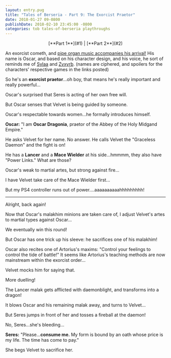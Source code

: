 ```yaml
---
layout: entry.pug
title: "Tales of Berseria - Part 9: The Exorcist Praetor"
date: 2018-01-27 09-0800
publishDate: 2018-02-10 23:45:00 -0800
categories: tob tales-of-berseria playthroughs
---
```


<p style="text-align: center;">[**Part 1**](#1) | [**Part 2**](#2)</p>

<a name="1"></a>

An exorcist cometh, and <a href="https://youtu.be/cv6TWfwVDBQ">pipe organ music accompanies his arrival!</a> His name is Oscar, and based on his character design, and his voice, he sort of reminds me of <a href="https://aselia.wikia.com/wiki/Flynn_Scifo">Sylaa</a> and <a href="https://aselia.wikia.com/wiki/Mikleo">Zvxyrb</a>. (names are ciphered, and spoilers for the characters' respective games in the links posted)

So he's an **exorcist praetor**...oh boy, that means he's really important and really powerful...

Oscar's surprised that Seres is acting of her own free will.

But Oscar senses that Velvet is being guided by someone.

Oscar's respectable towards women...he formally introduces himself.

**Oscar:** "I am **Oscar Dragonia**, praetor of the Abbey of the Holy Midgand Empire."

He asks Velvet for her name. No answer. He calls Velvet the "Graceless Daemon" and the fight is on!

He has a **Lancer** and a **Mace Wielder** at his side...hmmmm, they also have "Power Links." What are those?

Oscar's weak to martial artes, but strong against fire...

I have Velvet take care of the Mace Wielder first...

But my PS4 controller runs out of power....aaaaaaaaaahhhhhhhhh!

<a name="2"></a>

---

Alright, back again!

Now that Oscar's malakhim minions are taken care of, I adjust Velvet's artes to martial types against Oscar...

We eventually win this round!

But Oscar has one trick up his sleeve: he sacrifices one of his malakhim!

Oscar also recites one of Artorius's maxims: "Control your feelings to control the tide of battle!" It seems like Artorius's teaching methods are now mainstream within the exorcist order...

Velvet mocks him for saying that.

More duelling!

The Lancer malak gets afflicted with daemonblight, and transforms into a dragon!

It blows Oscar and his remaining malak away, and turns to Velvet...

But Seres jumps in front of her and tosses a fireball at the daemon!

No, Seres...she's bleeding...

**Seres:** "Please...**consume me.** My form is bound by an oath whose price is my life. The time has come to pay."

She begs Velvet to sacrifice her.